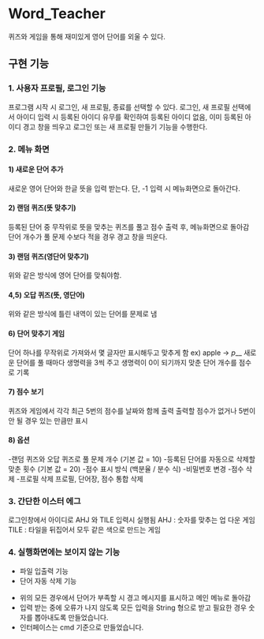 # Word_Teacher
퀴즈와 게임을 통해 재미있게 영어 단어를 외울 수 있다.


## 구현 기능
### 1. 사용자 프로필, 로그인 기능
프로그램 시작 시 로그인, 새 프로필, 종료를 선택할 수 있다.
로그인, 새 프로필 선택에서 아이디 입력 시 등록된 아이디 유무를 확인하여
등록된 아이디 없음, 이미 등록된 아이디 경고 창을 띄우고
로그인 또는 새 프로필 만들기 기능을 수행한다.

### 2. 메뉴 화면
#### 1) 새로운 단어 추가
새로운 영어 단어와 한글 뜻을 입력 받는다.
단, -1 입력 시 메뉴화면으로 돌아간다.
#### 2) 랜덤 퀴즈(뜻 맞추기)
등록된 단어 중 무작위로 뜻을 맞추는 퀴즈를 풀고
점수 출력 후, 메뉴화면으로 돌아감
단어 개수가 풀 문제 수보다 적을 경우 경고 창을 띄운다.
#### 3) 랜덤 퀴즈(영단어 맞추기)
위와 같은 방식에 영어 단어를 맞춰야함.
####  4,5) 오답 퀴즈(뜻, 영단어)
위와 같은 방식에 틀린 내역이 있는 단어를 문제로 냄
####  6) 단어 맞추기 게임
단어 하나를 무작위로 가져와서 몇 글자만 표시해두고 맞추게 함
ex) apple -> _p___
새로운 단어를 풀 때마다 생명력을 3씩 주고
생명력이 0이 되기까지 맞춘 단어 개수를 점수로 기록
#### 7) 점수 보기
퀴즈와 게임에서 각각 최근 5번의 점수를 날짜와 함께 출력
출력할 점수가 없거나 5번이 안 될 경우 있는 만큼만 표시
#### 8) 옵션
-랜덤 퀴즈와 오답 퀴즈로 풀 문제 개수 (기본 값 = 10)
-등록된 단어를 자동으로 삭제할 맞춘 횟수 (기본 값 = 20)
-점수 표시 방식 (백분율 / 분수 식)
-비밀번호 변경
-점수 삭제 
-프로필 삭제 프로필, 단어장, 점수 통합 삭제 

### 3. 간단한 이스터 에그
로그인창에서 아이디로 AHJ 와 TILE 입력시 실행됨
AHJ : 숫자를 맞추는 업 다운 게임
TILE : 타일을 뒤집어서 모두 같은 색으로 만드는 게임

### 4. 실행화면에는 보이지 않는 기능
- 파일 입출력 기능
- 단어 자동 삭제 기능

* 위의 모든 경우에서 단어가 부족할 시 경고 메시지를 표시하고 메인 메뉴로 돌아감 
* 입력 받는 중에 오류가 나지 않도록 모든 입력을 String 형으로 받고 필요한 경우 숫자를 뽑아내도록 만들었습니다.
* 인터페이스는 cmd 기준으로 만들었습니다.
